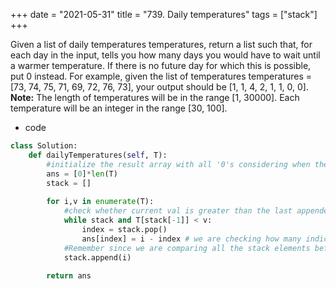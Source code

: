 +++ 
date = "2021-05-31"
title = "739. Daily temperatures"
tags = ["stack"]
+++

Given a list of daily temperatures temperatures, return a list such that, for each day in the input, tells you how many days you would have to wait until a warmer temperature. If there is no future day for which this is possible, put 0 instead.
For example, given the list of temperatures temperatures = [73, 74, 75, 71, 69, 72, 76, 73], your output should be [1, 1, 4, 2, 1, 1, 0, 0].
**Note:** The length of temperatures will be in the range [1, 30000]. Each temperature will be an integer in the range [30, 100].

- code
```py
class Solution:
    def dailyTemperatures(self, T):
        #initialize the result array with all '0's considering when there is no bigger temperature
        ans = [0]*len(T) 
        stack = []
        
        for i,v in enumerate(T):
            #check whether current val is greater than the last appended stack value.  We will pop all the elements which is lesser than the current temp
            while stack and T[stack[-1]] < v:
                index = stack.pop()
                ans[index] = i - index # we are checking how many indices we have crossed since we last have a lesser temperature
            #Remember since we are comparing all the stack elements before inserting,all the stack elements will have temperatures greater than the current value   
            stack.append(i)
        
        return ans



```


